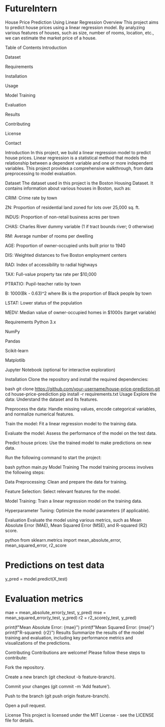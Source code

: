 # FutureIntern
House Price Prediction Using Linear Regression
Overview
This project aims to predict house prices using a linear regression model. By analyzing various features of houses, such as size, number of rooms, location, etc., we can estimate the market price of a house.

Table of Contents
Introduction

Dataset

Requirements

Installation

Usage

Model Training

Evaluation

Results

Contributing

License

Contact

Introduction
In this project, we build a linear regression model to predict house prices. Linear regression is a statistical method that models the relationship between a dependent variable and one or more independent variables. This project provides a comprehensive walkthrough, from data preprocessing to model evaluation.

Dataset
The dataset used in this project is the Boston Housing Dataset. It contains information about various houses in Boston, such as:

CRIM: Crime rate by town

ZN: Proportion of residential land zoned for lots over 25,000 sq. ft.

INDUS: Proportion of non-retail business acres per town

CHAS: Charles River dummy variable (1 if tract bounds river; 0 otherwise)

RM: Average number of rooms per dwelling

AGE: Proportion of owner-occupied units built prior to 1940

DIS: Weighted distances to five Boston employment centers

RAD: Index of accessibility to radial highways

TAX: Full-value property tax rate per $10,000

PTRATIO: Pupil-teacher ratio by town

B: 1000(Bk - 0.63)^2 where Bk is the proportion of Black people by town

LSTAT: Lower status of the population

MEDV: Median value of owner-occupied homes in $1000s (target variable)

Requirements
Python 3.x

NumPy

Pandas

Scikit-learn

Matplotlib

Jupyter Notebook (optional for interactive exploration)

Installation
Clone the repository and install the required dependencies:

bash
git clone https://github.com/your-username/house-price-prediction.git
cd house-price-prediction
pip install -r requirements.txt
Usage
Explore the data: Understand the dataset and its features.

Preprocess the data: Handle missing values, encode categorical variables, and normalize numerical features.

Train the model: Fit a linear regression model to the training data.

Evaluate the model: Assess the performance of the model on the test data.

Predict house prices: Use the trained model to make predictions on new data.

Run the following command to start the project:

bash
python main.py
Model Training
The model training process involves the following steps:

Data Preprocessing: Clean and prepare the data for training.

Feature Selection: Select relevant features for the model.

Model Training: Train a linear regression model on the training data.

Hyperparameter Tuning: Optimize the model parameters (if applicable).

Evaluation
Evaluate the model using various metrics, such as Mean Absolute Error (MAE), Mean Squared Error (MSE), and R-squared (R2) score.

python
from sklearn.metrics import mean_absolute_error, mean_squared_error, r2_score

# Predictions on test data
y_pred = model.predict(X_test)

# Evaluation metrics
mae = mean_absolute_error(y_test, y_pred)
mse = mean_squared_error(y_test, y_pred)
r2 = r2_score(y_test, y_pred)

print(f"Mean Absolute Error: {mae}")
print(f"Mean Squared Error: {mse}")
print(f"R-squared: {r2}")
Results
Summarize the results of the model training and evaluation, including key performance metrics and visualizations of the predictions.

Contributing
Contributions are welcome! Please follow these steps to contribute:

Fork the repository.

Create a new branch (git checkout -b feature-branch).

Commit your changes (git commit -m 'Add feature').

Push to the branch (git push origin feature-branch).

Open a pull request.

License
This project is licensed under the MIT License - see the LICENSE file for details.
